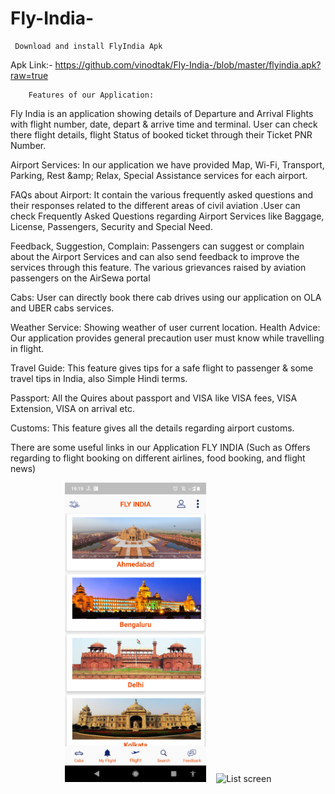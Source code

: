 # Fly-India-

     Download and install FlyIndia Apk 
  Apk Link:- https://github.com/vinodtak/Fly-India-/blob/master/flyindia.apk?raw=true

        Features of our Application:

Fly India is an application showing details of Departure and Arrival Flights with flight number, date, depart & arrive time and terminal. User can check there flight details, flight Status of booked ticket through their Ticket PNR Number.

Airport Services: In our application we have provided Map, Wi-Fi, Transport, Parking, Rest &amp;amp; Relax, Special Assistance services for each airport.

FAQs about Airport: It contain the various frequently asked questions and their responses related to the different areas of civil aviation .User can check Frequently Asked Questions regarding Airport Services like Baggage, License, Passengers, Security and Special Need. 

Feedback, Suggestion, Complain: Passengers can suggest or complain about the Airport Services and can also send feedback to improve the services through this feature. The various grievances raised by aviation passengers on the AirSewa portal 

Cabs: User can directly book there cab drives using our application on OLA and UBER cabs services.

Weather Service: Showing weather of user current location. Health Advice: Our application provides general precaution user must know while travelling in flight.

Travel Guide: This feature gives tips for a safe flight to passenger & some travel tips in India, also Simple Hindi terms. 

Passport: All the Quires about passport and VISA like VISA fees, VISA Extension, VISA on arrival etc.

Customs: This feature gives all the details regarding airport customs.


There are some useful links in our Application FLY INDIA (Such as Offers regarding to flight booking on different airlines, food booking, and flight news)
<div align="center">
        <img width="45%" src="https://raw.githubusercontent.com/vinodtak/Fly-India-/master/Screenshot_20181220-191957.png" alt="Home screen" title="Home screen"</img>
        <img height="0" width="8px">
        <img width="45%" src="screen-shots/list.PNG" alt="List screen" title="List screen"></img>
</div>

